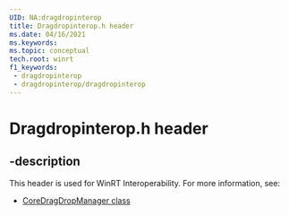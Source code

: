 ```yaml
---
UID: NA:dragdropinterop
title: Dragdropinterop.h header
ms.date: 04/16/2021
ms.keywords: 
ms.topic: conceptual
tech.root: winrt
f1_keywords:
 - dragdropinterop
 - dragdropinterop/dragdropinterop
---
```


# Dragdropinterop.h header


## -description

This header is used for WinRT Interoperability. For more information, see:

- [CoreDragDropManager class](/uwp/api/windows.applicationmodel.datatransfer.dragdrop.core.coredragdropmanager)